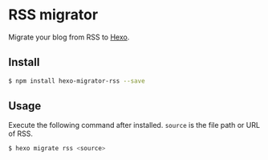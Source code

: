 # RSS migrator

Migrate your blog from RSS to [Hexo].

## Install

``` bash
$ npm install hexo-migrator-rss --save
```

## Usage

Execute the following command after installed. `source` is the file path or URL of RSS.

``` bash
$ hexo migrate rss <source>
```

[Hexo]: http://zespia.tw/hexo